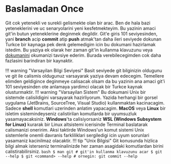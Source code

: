 # Baslamadan Once

Git cok yetenekli ve surekli gelismekte olan bir arac. Ben de hala bazi yeteneklerini ve uc senaryolarini yeni kesfetmekteyim. Bu yazinin amaci git'in butun yeteneklerine deginmek degildir. Git'e giris 101 seviyesinden, yani **branch** acip **commit** atip **push** atmak'tan daha ileri seviyede dokunan Turkce bir kaynaga pek denk gelemedigim icin bu dokumani hazirlamak istedim. Bu yaziya ek olarak her zaman git'in kullanma klavuzunu veya [dokumanini](https://git-scm.com/docs) okumanizi tavsiye ederim. Burada verebilecegimden cok daha fazlasini barindiran bir kaynaktir.

!!! warning "Varsayilan Bilgi Seviyesi"
    Basit seviyede git bilginizin oldugunu ve git ile calismis oldugunuz varsayarak yaziya devam edecegim. Temellere elimden geldigince deginmeye calisacak olsam da bu yazinin ana amaci git'i 101 seviyesinden ote anlamaya yardimci olacak bir Turkce kaynak olusturmaktir.
!!! warning "Varsayilan Sistem"
    Bu dokumani Unix bir sistemde calisildigini varsayarak hazirliyorum. Yazida herhangi bir gorsel uygulama (JetBrains, SourceTree, Visual Studio) kullanmaktan kacinacagim. Sadece **shell** komutlari uzerinden anlatim yapacagim. **MacOS** veya **Linux** bir isletim sistemindeyseniz calistirilan komutlarda bir uyumsuzluk yasamayacaksiniz. **Windows**'ta calisiyorsaniz **WSL (Windows Subsystem for Linux)** kurarak bir Linux altsistemi icerisinde Terminal baslatarak calismanizi oneririm. Aksi taktirde Windows'un komut sistemi Unix sistemlerle onemli davranis farkliliklari sergiledigi icin uyum sorunlari yasamaniz kacinilmaz olacaktir.
!!! tip "Unix Bilgisi"
    Git konusunda hizlica bilgi almak isterseniz terminalinizde her zaman asagidaki komutlardan birini calistirabilirsiniz.
    ```bash
    $ man git # git'in kullanma klavuzunu acar
    $ git --help
    $ git <command> --help # ornegin: git commit --help
    ```